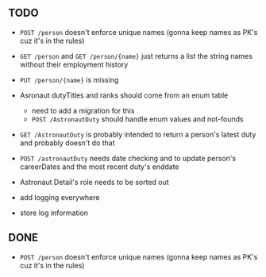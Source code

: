 ## TODO
- `POST /person` doesn't enforce unique names (gonna keep names as PK's cuz it's in the rules)

- `GET /person` and `GET /person/{name}` just returns a list the string names without their employment history

- `PUT /person/{name}` is missing

- Asronaut dutyTitles and ranks should come from an enum table
    - need to add a migration for this
    - `POST /AstronautDuty` should handle enum values and not-founds

- `GET /AstronautDuty` is probably intended to return a person's latest duty and probably doesn't do that 

- `POST /astronautDuty` needs date checking and to update person's careerDates and the most recent duty's enddate

- Astronaut Detail's role needs to be sorted out

- add logging everywhere

- store log information


## DONE
- `POST /person` doesn't enforce unique names (gonna keep names as PK's cuz it's in the rules)